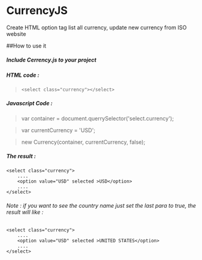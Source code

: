 # CurrencyJS
Create HTML option tag list all currency, update new currency from ISO website

##How to use it 

##### Include **Cerrency.js** to your project

##### HTML code :

> `<select class="currency"></select>`

##### Javascript Code :

> var container = document.querrySelector('select.currency');

> var currentCurrency = 'USD';

> new Currency(container, currentCurrency, false);

##### The result :

```
<select class="currency">
	....
	<option value="USD" selected >USD</option>
	....
</select>

```

###### Note : if you want to see the country name just set the last para to true, the result will like :

```
<select class="currency">
	....
	<option value="USD" selected >UNITED STATES</option>
	....
</select>

```

